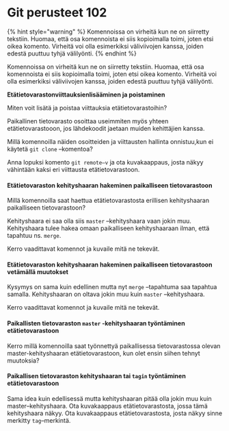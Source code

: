 # Git perusteet 102

{% hint style="warning" %}
Komennoissa on virheitä kun ne on siirretty tekstiin. Huomaa, että osa komennoista ei siis kopioimalla toimi, joten etsi oikea komento. Virheitä voi olla esimerkiksi väliviivojen kanssa, joiden edestä puuttuu tyhjä välilyönti.
{% endhint %}

Komennoissa on virheitä kun ne on siirretty tekstiin. Huomaa, että osa komennoista ei siis kopioimalla toimi, joten etsi oikea komento. Virheitä voi olla esimerkiksi väliviivojen kanssa, joiden edestä puuttuu tyhjä välilyönti.

**Etätietovarastonviittauksienlisääminen ja poistaminen**

Miten voit lisätä ja poistaa viittauksia etätietovarastoihin?

Paikallinen tietovarasto osoittaa useimmiten myös yhteen etätietovarastooon, jos lähdekoodit jaetaan muiden kehittäjien kanssa.

Millä komennoilla näiden osoitteiden ja viittausten hallinta onnistuu,kun ei käytetä `git clone` –komentoa?

Anna lopuksi komento `git remote–v` ja ota kuvakaappaus, josta näkyy vähintään kaksi eri viittausta etätietovarastoon.

#### Etätietovaraston kehityshaaran hakeminen paikalliseen tietovarastoon <a id="et%C3%A4tietovaraston-kehityshaaran-hakeminen-paikalliseen-tietovarastoon"></a>

Millä komennoilla saat haettua etätietovarastosta erillisen kehityshaaran paikalliseen tietovarastoon?

Kehityshaara ei saa olla siis `master` –kehityshaara vaan jokin muu. Kehityshaara tulee hakea omaan paikalliseen kehityshaaraan ilman, että tapahtuu ns. `merge`.

Kerro vaadittavat komennot ja kuvaile mitä ne tekevät.

#### Etätietovaraston kehityshaaran hakeminen paikalliseen tietovarastoon vetämällä muutokset <a id="et%C3%A4tietovaraston-kehityshaaran-hakeminen-paikalliseen-tietovarastoon-vet%C3%A4m%C3%A4ll%C3%A4-muutokset"></a>

Kysymys on sama kuin edellinen mutta nyt `merge` –tapahtuma saa tapahtua samalla. Kehityshaaran on oltava jokin muu kuin `master` –kehityshaara.

Kerro vaadittavat komennot ja kuvaile mitä ne tekevät.

#### Paikallisten tietovaraston `master` -kehityshaaran työntäminen etätietovarastoon <a id="paikallisten-tietovaraston-master--kehityshaaran-ty%C3%B6nt%C3%A4minen-et%C3%A4tietovarastoon"></a>

Kerro millä komennoilla saat työnnettyä paikallisessa tietovarastossa olevan master-kehityshaaran etätietovarastoon, kun olet ensin siihen tehnyt muutoksia?

#### Paikallisen tietovaraston kehityshaaran tai `tagin` työntäminen etätietovarastoon <a id="paikallisen-tietovaraston-kehityshaaran-tai-tagin-ty%C3%B6nt%C3%A4minen-et%C3%A4tietovarastoon"></a>

Sama idea kuin edellisessä mutta kehityshaaran pitää olla jokin muu kuin master–kehityshaara. Ota kuvakaappaus etätietovarastosta, jossa tämä kehityshaara näkyy. Ota kuvakaappaus etätietovarastosta, josta näkyy sinne merkitty `tag`–merkintä.

